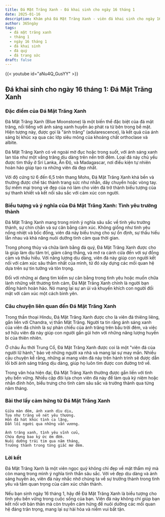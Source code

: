 ```yaml
---
title: Đá Mặt Trăng Xanh - Đá khai sinh cho ngày 16 tháng 1
date: 2025-01-16
description: Khám phá Đá Mặt Trăng Xanh - viên đá khai sinh cho ngày 16 tháng 1, biểu tượng của Tình yêu trưởng thành. Cùng tìm hiểu ý nghĩa sâu sắc của viên đá độc đáo này.
author: 365ngày
tags:
  - đá mặt trăng xanh
  - tháng 1
  - ngày 16 tháng 1
  - đá khai sinh
  - đá quý
  - đá trang sức
draft: false
---
```


{{< youtube id="aNu4Q_GusYY" >}}


## Đá khai sinh cho ngày 16 tháng 1: Đá Mặt Trăng Xanh

### Đặc điểm của Đá Mặt Trăng Xanh

Đá Mặt Trăng Xanh (Blue Moonstone) là một biến thể đặc biệt của đá mặt trăng, nổi tiếng với ánh sáng xanh huyền ảo phát ra từ bên trong bề mặt. Hiện tượng này, được gọi là "ánh trăng" (adularescence), là kết quả của ánh sáng bị khúc xạ qua các lớp siêu mỏng của khoáng chất orthoclase và albite.

Đá Mặt Trăng Xanh có vẻ ngoài mờ đục hoặc trong suốt, với ánh sáng xanh lan tỏa như một vầng trăng dịu dàng trên nền trời đêm. Loại đá này chủ yếu được tìm thấy ở Sri Lanka, Ấn Độ, và Madagascar, nơi điều kiện tự nhiên hoàn hảo giúp tạo ra những viên đá đẹp nhất.

Với độ cứng từ 6 đến 6,5 trên thang Mohs, Đá Mặt Trăng Xanh khá bền và thường được chế tác thành trang sức như nhẫn, dây chuyền hoặc vòng tay. Sự mềm mại trong vẻ đẹp của nó làm cho viên đá trở thành biểu tượng của sự thanh khiết và kết nối sâu sắc với cảm xúc con người.

### Biểu tượng và ý nghĩa của Đá Mặt Trăng Xanh: Tình yêu trưởng thành

Đá Mặt Trăng Xanh mang trong mình ý nghĩa sâu sắc về tình yêu trưởng thành, sự chín chắn và sự cân bằng cảm xúc. Không giống như tình yêu nồng nhiệt và bốc đồng, viên đá này biểu trưng cho sự ổn định, sự thấu hiểu lẫn nhau và khả năng nuôi dưỡng tình cảm qua thời gian.

Trong phong thủy và chữa lành bằng đá quý, Đá Mặt Trăng Xanh được cho là giúp làm dịu tâm trí, giảm căng thẳng, và mở ra cánh cửa đến với sự đồng cảm và thấu hiểu. Với năng lượng dịu dàng, viên đá này giúp con người kết nối với cảm xúc sâu thẳm nhất của mình, từ đó xây dựng các mối quan hệ dựa trên sự tin tưởng và tôn trọng.

Đối với những ai đang tìm kiếm sự cân bằng trong tình yêu hoặc muốn chữa lành những vết thương tình cảm, Đá Mặt Trăng Xanh chính là người bạn đồng hành hoàn hảo. Nó mang lại sự an ủi và khuyến khích con người đối mặt với cảm xúc một cách bình yên.

### Câu chuyện liên quan đến Đá Mặt Trăng Xanh

Trong thần thoại Hindu, Đá Mặt Trăng Xanh được cho là viên đá thiêng liêng, gắn liền với Chandra, vị thần Mặt Trăng. Người ta tin rằng ánh sáng xanh của viên đá chính là sự phản chiếu của ánh trăng trên bầu trời đêm, và việc sở hữu viên đá này giúp con người gần gũi hơn với những năng lượng huyền bí của thiên nhiên.

Ở châu Âu thời Trung Cổ, Đá Mặt Trăng Xanh được coi là một "viên đá của người lữ hành," bảo vệ những người xa nhà và mang lại sự may mắn. Nhiều câu chuyện kể rằng, những ai mang viên đá này trên hành trình sẽ được dẫn lối bởi ánh sáng trăng dịu dàng, giúp họ luôn tìm được con đường trở về.

Trong văn hóa hiện đại, Đá Mặt Trăng Xanh thường được gắn liền với tình yêu bền vững. Nhiều cặp đôi lựa chọn viên đá này để làm quà kỷ niệm hoặc nhẫn đính hôn, biểu trưng cho tình cảm sâu sắc và trưởng thành qua từng năm tháng.

### Bài thơ lấy cảm hứng từ Đá Mặt Trăng Xanh

```
Giữa màn đêm, ánh xanh dìu dịu,  
Tựa như trăng vẽ nét yêu thương.  
Hồn đá hát khúc tình ca lặng,  
Dẫn lối người qua những vấn vương.  

Ánh trăng xanh, tình yêu vĩnh cửu,  
Chứa đựng bao ký ức êm đềm.  
Nuôi dưỡng trái tim qua năm tháng,  
Trưởng thành trong từng giấc mơ đêm.  
```

### Lời kết

Đá Mặt Trăng Xanh là một viên ngọc quý không chỉ đẹp về mặt thẩm mỹ mà còn mang trong mình ý nghĩa tinh thần sâu sắc. Với vẻ đẹp dịu dàng và ánh sáng huyền ảo, viên đá này nhắc nhở chúng ta về sự trưởng thành trong tình yêu và tầm quan trọng của cảm xúc chân thành.

Nếu bạn sinh ngày 16 tháng 1, hãy để Đá Mặt Trăng Xanh là biểu tượng cho tình yêu bền vững trong cuộc sống của bạn. Viên đá này không chỉ giúp bạn kết nối với bản thân mà còn truyền cảm hứng để nuôi dưỡng các mối quan hệ đáng trân trọng, mang lại sự hài hòa và niềm vui bất tận.